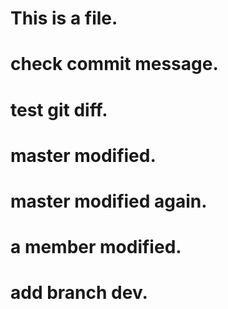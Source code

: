 # This is a file.
# check commit message.
# test git diff.
# master modified.
# master modified again.
# a member modified.
# add branch dev.
